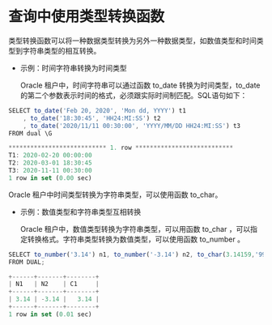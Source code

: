 查询中使用类型转换函数 
================================



类型转换函数可以将一种数据类型转换为另外一种数据类型，如数值类型和时间类型到字符串类型的相互转换。

* 示例：时间字符串转换为时间类型

  Oracle 租户中，时间字符串可以通过函数 to_date 转换为时间类型，to_date 的第二个参数表示时间的格式，必须跟实际时间制匹配。SQL语句如下：
  




```javascript
SELECT to_date('Feb 20, 2020', 'Mon dd, YYYY') t1
    , to_date('18:30:45', 'HH24:MI:SS') t2
    , to_date('2020/11/11 00:30:00', 'YYYY/MM/DD HH24:MI:SS') t3
FROM dual \G

*************************** 1. row ***************************
T1: 2020-02-20 00:00:00
T2: 2020-03-01 18:30:45
T3: 2020-11-11 00:30:00
1 row in set (0.00 sec)
```



Oracle 租户中时间类型转换为字符串类型，可以使用函数 to_char。



* 示例：数值类型和字符串类型互相转换

  Oracle 租户中，数值类型转换为字符串类型，可以用函数 to_char ，可以指定转换格式。字符串类型转换为数值类型，可以使用函数 to_number 。
  




```javascript
SELECT to_number('3.14') n1, to_number('-3.14') n2, to_char(3.14159,'99.99') c1
FROM DUAL;

+------+-------+--------+
| N1   | N2    | C1     |
+------+-------+--------+
| 3.14 | -3.14 |   3.14 |
+------+-------+--------+
1 row in set (0.01 sec)
```


